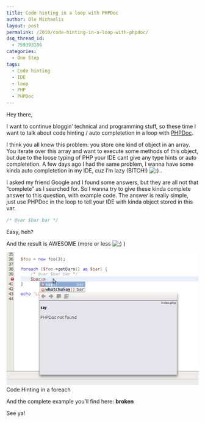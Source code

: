 ```yaml
---
title: Code hinting in a loop with PHPDoc
author: Ole Michaelis
layout: post
permalink: /2010/code-hinting-in-a-loop-with-phpdoc/
dsq_thread_id:
  - 759393186
categories:
  - One Step
tags:
  - Code hinting
  - IDE
  - loop
  - PHP
  - PHPDoc
---
```


Hey there,

I want to continue bloggin’ technical and programming stuff, so these time I want to talk about code hinting / auto completetion in a loop with [PHPDoc][1].

 [1]: http://www.phpdoc.org/

I think you all knew this problem: you store one kind of object in an array. You iterate over this array and want to execute some methods of this object, but due to the loose typing of PHP your IDE cant give any type hints or auto completetion. A few days ago I had the same problem, I wanna have some kinda auto completetion in my IDE, cuz I’m lazy (BITCH!) ![:)][2] .

 [2]: http://blog.codestars.eu/wp-includes/images/smilies/icon_smile.gif

I asked my friend Google and I found some answers, but they are all not that “complete” as I searched for. So I wanna try to give these kinda complete answer to this question, with example code. The answer is really simple, just use PHPDoc in the loop to tell your IDE with kinda object stored in this var.

```php
/* @var $bar bar */
```

Easy, heh?

And the result is AWESOME (more or less ![;)][3] )

 [3]: http://blog.codestars.eu/wp-includes/images/smilies/icon_wink.gif

[![Autocompletetion in a loop!][4]][4]
Code Hinting in a foreach

And the complete example you’ll find here: **broken**

 [4]: /assets/uploads/2010/12/loop_code_suggestion.png

See ya!

